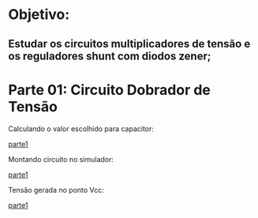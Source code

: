 
# Objetivo:

## Estudar os circuitos multiplicadores de tensão e os reguladores shunt com diodos zener;

# Parte 01: Circuito Dobrador de Tensão

Calculando o valor escolhido para capacitor:

[parte1](https://i.imgur.com/c7U3qqu.jpg)

Montando circuito no simulador:

[parte1](https://i.imgur.com/mvLKaus.jpg)

Tensão gerada no ponto Vcc:

[parte1](https://i.imgur.com/OOe88l8.jpg)

